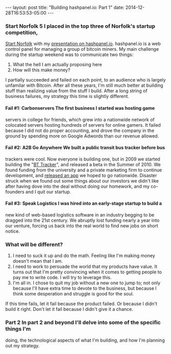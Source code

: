--- layout: post title: "Building hashpanel.io: Part 1" date:
2014-12-28T16:53:53-05:00 ---

### Start Norfolk 5 I placed in the top three of Norfolk's startup competition,
[Start Norfolk](http://startnorfolk.com/) with my [presentation on
hashpanel.io](http://slides.com/traviswebb/hashpanel-io). hashpanel.io is a web
control panel for managing a group of bitcoin miners. My main challenge during
the startup weekend was to communicate two things:

1. What the hell I am actually proposing here
2. How will this make money?

I partially succeeded and failed on each point, to an audience who is largely
unfamilar with Bitcoin. After all these years, I'm still much better at building
stuff than realizing value from the stuff I build. After a long string of
business failures, my strategy this time is slightly different.

#### Fail #1: Carbonservers The first business I started was hosting game
servers in college for friends, which grew into a nationwide network of
colocated servers hosting hundreds of servers for online gamers. It failed
because I did not do proper accounting, and drove the company in the ground by
spending more on Google Adwords than our revenue allowed. 

#### Fail #2: A2B Go Anywhere We built a public transit bus tracker before bus
trackers were cool. Now everyone is building one, but in 2009 we started
building the "[BT Tracker](http://ww2.roanoke.com/news/nrv/wb/256175/)", and
released a beta in the Summer of 2010. We found funding from the university and
a private marketing firm to continue development, and [released an
app](https://play.google.com/store/apps/details?id=org.bustracker.client.android2)
we hoped to go nationwide. Disaster struck when we found out some things about
our investors we didn't like after having dove into the deal without doing our
homework, and my co-founders and I quit our startup.

#### Fail #3: Speak Logistics I was hired into an early-stage startup to build a
new kind of web-based logistics software in an industry begging to be dragged
into the 21st century. We abruptly lost funding nearly a year into our venture,
forcing us back into the real world to find new jobs on short notice.

### What will be different?
1. I need to suck it up and do the math. Feeling like I'm making money doesn't
   mean that I am.
2. I need to work to persuade the world that my products have value. It turns
   out that I'm pretty convincing when it comes to getting people to pay me to
   write code. I will try to leverage this.
3. I'm all in. I chose to quit my job without a new one to jump to; not only
   because I'll have extra time to devote to the business, but because I think
   some desperation and struggle is good for the soul.

If this time fails, let it fail because the product failed. Or because I didn't
build it right. Don't let it fail because I didn't give it a chance.

### Part 2 In part 2 and beyond I'll delve into some of the specific things I'm
doing, the technological aspects of what I'm building, and how I'm planning out
my strategy.
